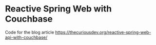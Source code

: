 # Reactive Spring Web with Couchbase
Code for the blog article https://thecuriousdev.org/reactive-spring-web-api-with-couchbase/
